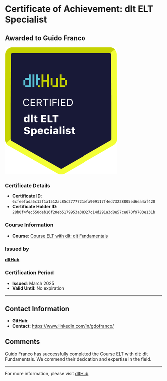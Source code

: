 
# Certificate of Achievement: dlt ELT Specialist

## Awarded to **Guido Franco**

![Course Image](../badges/dlt_ELT_specialist.png)

### Certificate Details
- **Certificate ID**: `6cfeefada5c13f1a1512ac85c2777721efa909117f4ed73228805ed6ea4af420`
- **Certificate Holder ID**: `28b0f4fec550deb16f20eb5179953a38027c14d291a3d8e57ce870f9783e131b`

### Course Information
- **Course**: [Course ELT with dlt: dlt Fundamentals](https://github.com/dlt-hub/dlthub-education/tree/main/courses/dlt_fundamentals_dec_2024)

### Issued by
[**dltHub**](https://dlthub.com/) 

### Certification Period
- **Issued**: March 2025
- **Valid Until**: No expiration

---

## Contact Information
- **GitHub**: 
- **Contact**: https://www.linkedin.com/in/gdofranco/

## Comments
Guido Franco has successfully completed the Course ELT with dlt: dlt Fundamentals. We commend their dedication and expertise in the field.

---

For more information, please visit [dltHub](https://dlthub.com/).
    